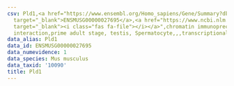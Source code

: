 ```yaml
---
csv: Pld1,<a href="https://www.ensembl.org/Homo_sapiens/Gene/Summary?db=core;g=ENSMUSG00000027695"
  target="_blank">ENSMUSG00000027695</a>,<a href="https://www.ncbi.nlm.nih.gov/pubmed/25450459"
  target="_blank"><i class="fas fa-file"></i></a>",chromatin immunoprecipitation assay,direct
  interaction,prime adult stage, testis, Spermatocyte,,,transcriptional regulation,
data_alias: Pld1
data_id: ENSMUSG00000027695
data_numevidence: 1
data_species: Mus musculus
data_taxid: '10090'
title: Pld1
---
```

